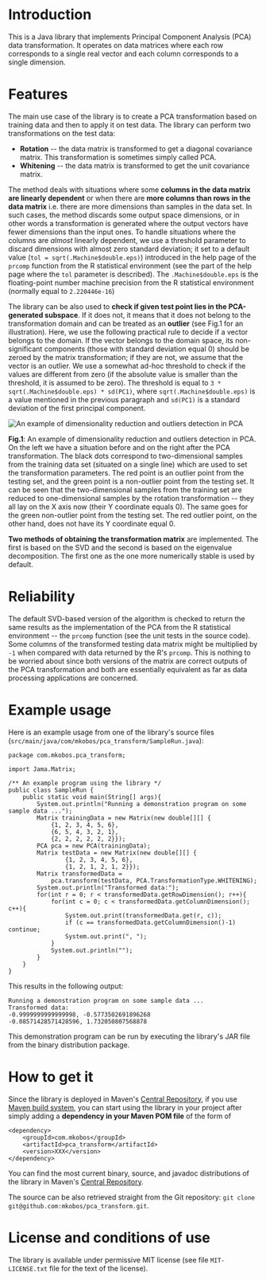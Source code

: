 Introduction
============
This is a Java library that implements Principal Component Analysis (PCA) data transformation. It operates on data matrices where each row corresponds to a single real vector and each column corresponds to a single dimension.

Features
========
The main use case of the library is to create a PCA transformation based on training data and then to apply it on test data. The library can perform two transformations on the test data:

- **Rotation** -- the data matrix is transformed to get a diagonal covariance matrix. This transformation is sometimes simply called PCA.
- **Whitening** -- the data matrix is transformed to get the unit covariance matrix.

The method deals with situations where some **columns in the data matrix are linearly dependent** or when there are **more columns than rows in the data matrix** i.e. there are more dimensions than samples in the data set. In such cases, the method discards some output space dimensions, or in other words a transformation is generated where the output vectors have fewer dimensions than the input ones. To handle situations where the columns are _almost_ linearly dependent, we use a threshold parameter to discard dimensions with almost zero standard deviation; it set to a default value (`tol = sqrt(.Machine$double.eps)`) introduced in the help page of the `prcomp` function from the R statistical environment (see the part of the help page where the `tol` parameter is described). The `.Machine$double.eps` is the floating-point number machine precision from the R statistical environment (normally equal to `2.220446e-16`)

The library can be also used to **check if given test point lies in the PCA-generated subspace**. If it does not, it means that it does not belong to the transformation domain and can be treated as an **outlier** (see Fig.1 for an illustration). Here, we use the following practical rule to decide if a vector belongs to the domain. If the vector belongs to the domain space, its non-significant components (those with standard deviation equal 0) should be zeroed by the matrix transformation; if they are not, we assume that the vector is an outlier. We use a somewhat ad-hoc threshold to check if the values are different from zero (if the absolute value is smaller than the threshold, it is assumed to be zero). The threshold is equal to `3 * sqrt(.Machine$double.eps) * sd(PC1)`, where `sqrt(.Machine$double.eps)` is a value mentioned in the previous paragraph and `sd(PC1)` is a standard deviation of the first principal component.

![](https://raw.githubusercontent.com/mkobos/pca_transform/master/docs/pca_outlier.png "An example of dimensionality reduction and outliers detection in PCA")

**Fig.1**: An example of dimensionality reduction and outliers detection in PCA. On the left we have a situation before and on the right after the PCA transformation. The black dots correspond to two-dimensional samples from the training data set (situated on a single line) which are used to set the transformation parameters. The red point is an outlier point from the testing set, and the green point is a non-outlier point from the testing set. It can be seen that the two-dimensional samples from the training set are reduced to one-dimensional samples by the rotation transformation -- they all lay on the X axis now (their Y coordinate equals 0). The same goes for the green non-outlier point from the testing set. The red outlier point, on the other hand, does not have its Y coordinate equal 0.

**Two methods of obtaining the transformation matrix** are implemented. The first is based on the SVD and the second is based on the eigenvalue decomposition. The first one as the one more numerically stable is used by default.

Reliability
===========
The default SVD-based version of the algorithm is checked to return the same results as the implementation of the PCA from the R statistical environment -- the `prcomp` function (see the unit tests in the source code). Some columns of the transformed testing data matrix might be multiplied by `-1` when compared with data returned by the R's `prcomp`. This is nothing to be worried about since both versions of the matrix are correct outputs of the PCA transformation and both are essentially equivalent as far as data processing applications are concerned.

Example usage
=============
Here is an example usage from one of the library's source files (`src/main/java/com/mkobos/pca_transform/SampleRun.java`):
	
	package com.mkobos.pca_transform;

	import Jama.Matrix;

	/** An example program using the library */
	public class SampleRun {
		public static void main(String[] args){
			System.out.println("Running a demonstration program on some sample data ...");
			Matrix trainingData = new Matrix(new double[][] {
				{1, 2, 3, 4, 5, 6},
				{6, 5, 4, 3, 2, 1},
				{2, 2, 2, 2, 2, 2}});
			PCA pca = new PCA(trainingData);
			Matrix testData = new Matrix(new double[][] {
					{1, 2, 3, 4, 5, 6},
					{1, 2, 1, 2, 1, 2}});
			Matrix transformedData =
				pca.transform(testData, PCA.TransformationType.WHITENING);
			System.out.println("Transformed data:");
			for(int r = 0; r < transformedData.getRowDimension(); r++){
				for(int c = 0; c < transformedData.getColumnDimension(); c++){
					System.out.print(transformedData.get(r, c));
					if (c == transformedData.getColumnDimension()-1) continue;
					System.out.print(", ");
				}
				System.out.println("");
			}
		}
	}

This results in the following output:

	Running a demonstration program on some sample data ...
	Transformed data:
	-0.9999999999999998, -0.5773502691896268
	-0.08571428571428596, 1.732050807568878

This demonstration program can be run by executing the library's JAR file from the binary distribution package.

How to get it
=============
Since the library is deployed in Maven's [Central Repository](http://search.maven.org), if you use [Maven build system](http://maven.apache.org/), you can start using the library in your project after simply adding a **dependency in your Maven POM file** of the form of

    <dependency>
        <groupId>com.mkobos</groupId>
        <artifactId>pca_transform</artifactId>
        <version>XXX</version>
    </dependency>

You can find the most current binary, source, and javadoc distributions of the library in Maven's [Central Repository](http://search.maven.org/#search|ga|1|pca_transform).

The source can be also retrieved straight from the Git repository: `git clone git@github.com:mkobos/pca_transform.git`.

License and conditions of use
=============================
The library is available under permissive MIT license (see file `MIT-LICENSE.txt` file for the text of the license).

